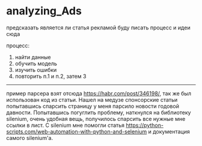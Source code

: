 # analyzing_Ads
предсказать является ли статья рекламой
буду писать процесс и идеи сюда

процесс:
1) найти данные
2) обучить модель
3) изучить ошибки
4) повторить п.1 и п.2, затем 3
________________________________________________
пример парсера взят отсюда https://habr.com/post/346198/, так же был использован код из статьи.
Нашел на медузе спонсорские статьи попытавшись спарсить страницу у меня парсило новости годовой 
давности. Попытавшись погуглить проблему, наткнулся на библиотеку silenium, очень удобная вещь,
получилось спарсить все нужные мне ссылки в лист. C silenium мне помогли статья
https://python-scripts.com/web-automation-with-python-and-selenium и документация самого silenium'a.

